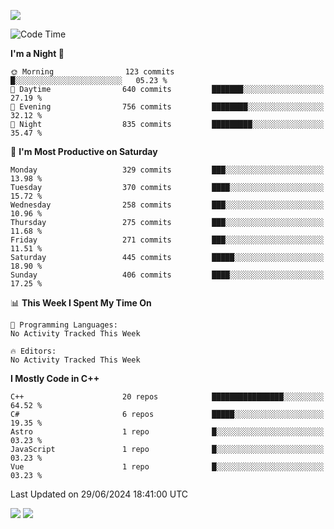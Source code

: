 ![](https://komarev.com/ghpvc/?username=lilpidgey&color=red)
<!--START_SECTION:waka-->
![Code Time](http://img.shields.io/badge/Code%20Time-1%2C491%20hrs%2018%20mins-blue)

**I'm a Night 🦉** 

```text
🌞 Morning                123 commits         █░░░░░░░░░░░░░░░░░░░░░░░░   05.23 % 
🌆 Daytime                640 commits         ███████░░░░░░░░░░░░░░░░░░   27.19 % 
🌃 Evening                756 commits         ████████░░░░░░░░░░░░░░░░░   32.12 % 
🌙 Night                  835 commits         █████████░░░░░░░░░░░░░░░░   35.47 % 
```
📅 **I'm Most Productive on Saturday** 

```text
Monday                   329 commits         ███░░░░░░░░░░░░░░░░░░░░░░   13.98 % 
Tuesday                  370 commits         ████░░░░░░░░░░░░░░░░░░░░░   15.72 % 
Wednesday                258 commits         ███░░░░░░░░░░░░░░░░░░░░░░   10.96 % 
Thursday                 275 commits         ███░░░░░░░░░░░░░░░░░░░░░░   11.68 % 
Friday                   271 commits         ███░░░░░░░░░░░░░░░░░░░░░░   11.51 % 
Saturday                 445 commits         █████░░░░░░░░░░░░░░░░░░░░   18.90 % 
Sunday                   406 commits         ████░░░░░░░░░░░░░░░░░░░░░   17.25 % 
```


📊 **This Week I Spent My Time On** 

```text
💬 Programming Languages: 
No Activity Tracked This Week

🔥 Editors: 
No Activity Tracked This Week
```

**I Mostly Code in C++** 

```text
C++                      20 repos            ████████████████░░░░░░░░░   64.52 % 
C#                       6 repos             █████░░░░░░░░░░░░░░░░░░░░   19.35 % 
Astro                    1 repo              █░░░░░░░░░░░░░░░░░░░░░░░░   03.23 % 
JavaScript               1 repo              █░░░░░░░░░░░░░░░░░░░░░░░░   03.23 % 
Vue                      1 repo              █░░░░░░░░░░░░░░░░░░░░░░░░   03.23 % 
```




 Last Updated on 29/06/2024 18:41:00 UTC
<!--END_SECTION:waka-->
![](https://hit.yhype.me/github/profile?user_id=42968544)
![](https://komarev.com/ghpvc/?lilpidgey)
